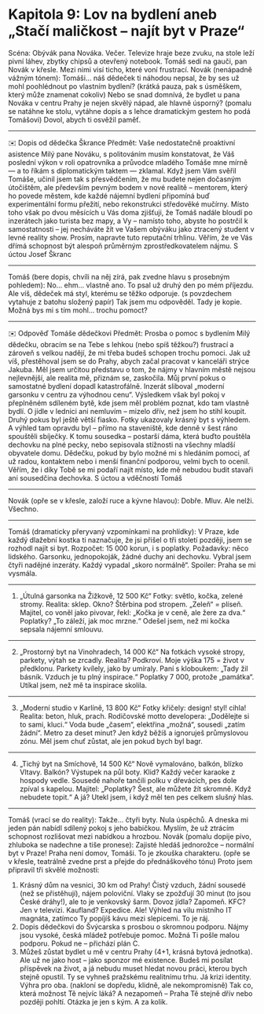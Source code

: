 # Kapitola 9: Lov na bydlení aneb „Stačí maličkost – najít byt v Praze“

Scéna: Obývák pana Nováka. Večer. Televize hraje beze zvuku, na stole leží pivní láhev, zbytky chipsů a otevřený notebook. Tomáš sedí na gauči, pan Novák v křesle. Mezi nimi visí ticho, které voní frustrací.
Novák (nenápadně vážným tónem):
Tomáši… náš dědeček ti náhodou nepsal, že by ses už mohl poohlédnout po vlastním bydlení?
(krátká pauza, pak s úsměškem, který může znamenat cokoliv)
Nebo se snad domnívá, že bydlet u pana Nováka v centru Prahy je nejen skvělý nápad, ale hlavně úsporný?
(pomalu se natáhne ke stolu, vytáhne dopis a s lehce dramatickým gestem ho podá Tomášovi)
Dovol, abych ti osvěžil paměť.
________________________________________
✉️ Dopis od dědečka Škrance
Předmět: Vaše nedostatečně proaktivní asistence
Milý pane Nováku,
s politováním musím konstatovat, že Váš poslední výkon v roli opatrovníka a průvodce mladého Tomáše mne mírně — a to říkám s diplomatickým taktem — zklamal.
Když jsem Vám svěřil Tomáše, učinil jsem tak s přesvědčením, že mu budete nejen dočasným útočištěm, ale především pevným bodem v nové realitě – mentorem, který ho povede městem, kde každé nájemní bydlení připomíná buď experimentální formu přežití, nebo rekonstrukci středověké mučírny.
Místo toho však po dvou měsících u Vás doma zjišťuji, že Tomáš nadále bloudí po inzerátech jako turista bez mapy, a Vy – namísto toho, abyste ho postrčil k samostatnosti – jej necháváte žít ve Vašem obýváku jako ztracený student v levné reality show.
Prosím, napravte tuto reputační trhlinu. Věřím, že ve Vás dřímá schopnost být alespoň průměrným zprostředkovatelem nájmu.
S úctou
Josef Škranc
________________________________________
Tomáš (bere dopis, chvíli na něj zírá, pak zvedne hlavu s prosebným pohledem):
No… ehm… vlastně ano. To psal už druhý den po mém příjezdu. Ale víš, dědeček má styl, kterému se těžko odporuje.
(s povzdechem vytahuje z batohu složený papír)
Tak jsem mu odpověděl. Tady je kopie.
Možná bys mi s tím mohl… trochu pomoct?
________________________________________
✉️ Odpověď Tomáše dědečkovi
Předmět: Prosba o pomoc s bydlením
Milý dědečku,
obracím se na Tebe s lehkou (nebo spíš těžkou?) frustrací a zároveň s velkou nadějí, že mi třeba budeš schopen trochu pomoci.
Jak už víš, přestěhoval jsem se do Prahy, abych začal pracovat v kanceláři strýce Jakuba. Měl jsem určitou představu o tom, že nájmy v hlavním městě nejsou nejlevnější, ale realita mě, přiznám se, zaskočila.
Můj první pokus o samostatné bydlení dopadl katastrofálně. Inzerát sliboval „moderní garsonku v centru za výhodnou cenu“. Výsledkem však byl pokoj v přeplněném sdíleném bytě, kde jsem měl problém poznat, kdo tam vlastně bydlí. O jídle v lednici ani nemluvím – mizelo dřív, než jsem ho stihl koupit.
Druhý pokus byl ještě větší fiasko. Fotky ukazovaly krásný byt s výhledem. A výhled tam opravdu byl – přímo na staveniště, kde denně v šest ráno spouštěli sbíječky. K tomu sousedka – postarší dáma, která buďto pouštěla dechovku na plné pecky, nebo sepisovala stížnosti na všechny mladší obyvatele domu.
Dědečku, pokud by bylo možné mi s hledáním pomoci, ať už radou, kontaktem nebo i menší finanční podporou, velmi bych to ocenil. Věřím, že i díky Tobě se mi podaří najít místo, kde mě nebudou budit stavaři ani sousedčina dechovka.
S úctou a vděčností
Tomáš
________________________________________
Novák (opře se v křesle, založí ruce a kývne hlavou):
Dobře. Mluv. Ale nelži. Všechno.
________________________________________
Tomáš (dramaticky přeryvaný vzpomínkami na prohlídky):
V Praze, kde každý dlažební kostka ti naznačuje, že jsi přišel o tři století později, jsem se rozhodl najít si byt.
Rozpočet: 15 000 korun, i s poplatky. Požadavky: něco lidského. Garsonku, jednopokoják, žádné duchy ani dechovku.
Vybral jsem čtyři nadějné inzeráty. Každý vypadal „skoro normálně“.
Spoiler: Praha se mi vysmála.
________________________________________
1. „Útulná garsonka na Žižkově, 12 500 Kč“
Fotky: světlo, kočka, zelené stromy. Realita: sklep.
Okno? Štěrbina pod stropem. „Zeleň“ = plíseň.
Majitel, co voněl jako pivovar, řekl: „Kočka je v ceně, ale žere za dva.“
Poplatky? „To záleží, jak moc mrzne.“
Odešel jsem, než mi kočka sepsala nájemní smlouvu.
________________________________________
2. „Prostorný byt na Vinohradech, 14 000 Kč“
Na fotkách vysoké stropy, parkety, výtah se zrcadly.
Realita? Podkroví.
Moje výška 175 = život v předklonu.
Parkety kvílely, jako by umíraly.
Paní s kloboukem: „Tady žil básník. Vzduch je tu plný inspirace.“
Poplatky 7 000, protože „památka“.
Utíkal jsem, než mě ta inspirace skolila.
________________________________________
3. „Moderní studio v Karlíně, 13 800 Kč“
Fotky křičely: design! styl! cihla!
Realita: beton, hluk, prach.
Rodičovské motto developera: „Dodělejte si to sami, kluci.“
Voda bude „časem“, elektřina „možná“, sousedi „zatím žádní“.
Metro za deset minut? Jen když běžíš a ignoruješ průmyslovou zónu.
Měl jsem chuť zůstat, ale jen pokud bych byl bagr.
________________________________________
4. „Tichý byt na Smíchově, 14 500 Kč“
Nově vymalováno, balkón, blízko Vltavy.
Balkón? Výstupek na půl boty.
Klid? Každý večer karaoke z hospody vedle.
Sousedé nahoře tančili polku v dřevácích, pes dole zpíval s kapelou.
Majitel: „Poplatky? Šest, ale můžete žít skromně. Když nebudete topit.“
A já? Utekl jsem, i když měl ten pes celkem slušný hlas.
________________________________________
Tomáš (vrací se do reality):
Takže… čtyři byty. Nula úspěchů. A dneska mi jeden pán nabídl sdílený pokoj s jeho babičkou. Myslím, že už ztrácím schopnost rozlišovat mezi nabídkou a hrozbou.
Novák (pomalu dopije pivo, zhluboka se nadechne a tiše pronese):
Zajisté hledáš jednorožce – normální byt v Praze!
Praha není domov, Tomáši. To je zkouška charakteru.
(opře se v křesle, teatrálně zvedne prst a přejde do přednáškového tónu)
Proto jsem připravil tři skvělé možnosti:
1. Krásný dům na vesnici, 30 km od Prahy!
Čistý vzduch, žádní sousedé (než se přistěhují), nájem poloviční. Vlaky se zpožďují 30 minut (to jsou České dráhy!), ale to je venkovský šarm.
Dovoz jídla? Zapomeň. KFC? Jen v televizi. Kaufland? Expedice.
Ale! Výhled na vilu místního IT magnáta, zatímco Ty popíjíš kávu mezi slepicemi. To je ráj.
2. Dopis dědečkovi do Švýcarska s prosbou o skromnou podporu.
Nájmy jsou vysoké, česká mládež potřebuje pomoc.
Možná Ti pošle malou podporu. Pokud ne – přichází plán C.
3. Můžeš zůstat bydlet u mě v centru Prahy (4+1, krásná bytová jednotka).
Ale už ne jako host – jako sponzor mé existence.
Budeš mi posílat příspěvek na život, a já nebudu muset hledat novou práci, kterou bych stejně opustil.
Ty se vyhneš pražskému realitnímu trhu. Já krizi identity. Výhra pro oba.
(nakloní se dopředu, klidně, ale nekompromisně)
Tak co, která možnost Tě nejvíc láká?
A nezapomeň – Praha Tě stejně dřív nebo později pohltí.
Otázka je jen s kým. A za kolik.